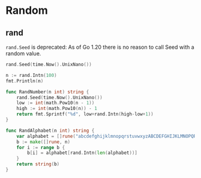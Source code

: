 # Random

## rand

`rand.Seed` is deprecated: As of Go 1.20 there is no reason to call Seed with a random value.

```go
rand.Seed(time.Now().UnixNano())
```

```go
n := rand.Intn(100)
fmt.Println(n)
```

```go
func RandNumber(n int) string {
    rand.Seed(time.Now().UnixNano())
    low := int(math.Pow10(n - 1))
    high := int(math.Pow10(n)) - 1
    return fmt.Sprintf("%d", low+rand.Intn(high-low+1))
}
```

```go
func RandAlphabet(n int) string {
    var alphabet = []rune("abcdefghijklmnopqrstuvwxyzABCDEFGHIJKLMNOPQRSTUVWXYZ")
    b := make([]rune, n)
    for i := range b {
        b[i] = alphabet[rand.Intn(len(alphabet))]
    }
    return string(b)
}
```
